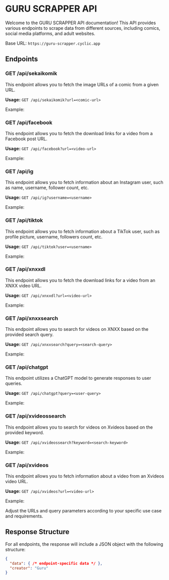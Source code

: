 # GURU SCRAPPER API

Welcome to the GURU SCRAPPER API documentation! This API provides various endpoints to scrape data from different sources, including comics, social media platforms, and adult websites.

Base URL: `https://guru-scrapper.cyclic.app`

## Endpoints

### GET /api/sekaikomik

This endpoint allows you to fetch the image URLs of a comic from a given URL.

**Usage:** `GET /api/sekaikomik?url=<comic-url>`

Example:


### GET /api/facebook

This endpoint allows you to fetch the download links for a video from a Facebook post URL.

**Usage:** `GET /api/facebook?url=<video-url>`

Example:


### GET /api/ig

This endpoint allows you to fetch information about an Instagram user, such as name, username, follower count, etc.

**Usage:** `GET /api/ig?username=<username>`

Example:


### GET /api/tiktok

This endpoint allows you to fetch information about a TikTok user, such as profile picture, username, followers count, etc.

**Usage:** `GET /api/tiktok?user=<username>`

Example:


### GET /api/xnxxdl

This endpoint allows you to fetch the download links for a video from an XNXX video URL.

**Usage:** `GET /api/xnxxdl?url=<video-url>`

Example:


### GET /api/xnxxsearch

This endpoint allows you to search for videos on XNXX based on the provided search query.

**Usage:** `GET /api/xnxxsearch?query=<search-query>`

Example:


### GET /api/chatgpt

This endpoint utilizes a ChatGPT model to generate responses to user queries.

**Usage:** `GET /api/chatgpt?query=<user-query>`

Example:


### GET /api/xvideossearch

This endpoint allows you to search for videos on Xvideos based on the provided keyword.

**Usage:** `GET /api/xvideossearch?keyword=<search-keyword>`

Example:


### GET /api/xvideos

This endpoint allows you to fetch information about a video from an Xvideos video URL.

**Usage:** `GET /api/xvideos?url=<video-url>`

Example:


Adjust the URLs and query parameters according to your specific use case and requirements.

## Response Structure

For all endpoints, the response will include a JSON object with the following structure:

```json
{
  "data": { /* endpoint-specific data */ },
  "creator": "Guru"
}
